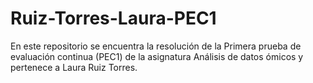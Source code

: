 # Ruiz-Torres-Laura-PEC1

En este repositorio se encuentra la resolución de la Primera prueba de evaluación continua (PEC1) de la asignatura Análisis de datos ómicos y pertenece a Laura Ruiz Torres.

